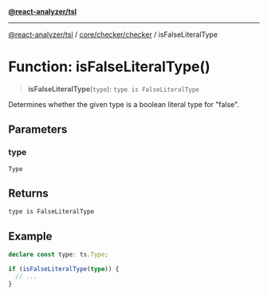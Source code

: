 [**@react-analyzer/tsl**](../../../../README.md)

***

[@react-analyzer/tsl](../../../../README.md) / [core/checker/checker](../README.md) / isFalseLiteralType

# Function: isFalseLiteralType()

> **isFalseLiteralType**(`type`): `type is FalseLiteralType`

Determines whether the given type is a boolean literal type for "false".

## Parameters

### type

`Type`

## Returns

`type is FalseLiteralType`

## Example

```ts
declare const type: ts.Type;

if (isFalseLiteralType(type)) {
  // ...
}
```
